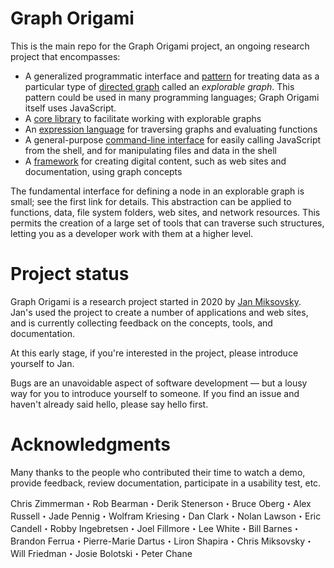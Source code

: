 # Graph Origami

This is the main repo for the Graph Origami project, an ongoing research project that encompasses:

- A generalized programmatic interface and [pattern](https://graphorigami.org/pattern/) for treating data as a particular type of [directed graph](<https://en.wikipedia.org/wiki/Graph_(discrete_mathematics)#Directed_graph>) called an _explorable graph_. This pattern could be used in many programming languages; Graph Origami itself uses JavaScript.
- A [core library](https://graphorigami.org/core/) to facilitate working with explorable graphs
- An [expression language](https://graphorigami.org/language/) for traversing graphs and evaluating functions
- A general-purpose [command-line interface](https://graphorigami.org/cli/) for easily calling JavaScript from the shell, and for manipulating files and data in the shell
- A [framework](https://graphorigami.org/framework/) for creating digital content, such as web sites and documentation, using graph concepts

The fundamental interface for defining a node in an explorable graph is small; see the first link for details. This abstraction can be applied to functions, data, file system folders, web sites, and network resources. This permits the creation of a large set of tools that can traverse such structures, letting you as a developer work with them at a higher level.

# Project status

Graph Origami is a research project started in 2020 by [Jan Miksovsky](https://jan.miksovsky.com/). Jan's used the project to create a number of applications and web sites, and is currently collecting feedback on the concepts, tools, and documentation.

At this early stage, if you're interested in the project, please introduce yourself to Jan.

Bugs are an unavoidable aspect of software development — but a lousy way for you to introduce yourself to someone. If you find an issue and haven't already said hello, please say hello first.

# Acknowledgments

Many thanks to the people who contributed their time to watch a demo, provide feedback, review documentation, participate in a usability test, etc.

Chris Zimmerman・Rob Bearman・Derik Stenerson・Bruce Oberg・Alex Russell・Jade Pennig・Wolfram Kriesing・Dan Clark・Nolan Lawson・Eric Candell・Robby Ingebretsen・Joel Fillmore・Lee White・Bill Barnes・Brandon Ferrua・Pierre-Marie Dartus・Liron Shapira・Chris Miksovsky・Will Friedman・Josie Bolotski・Peter Chane
